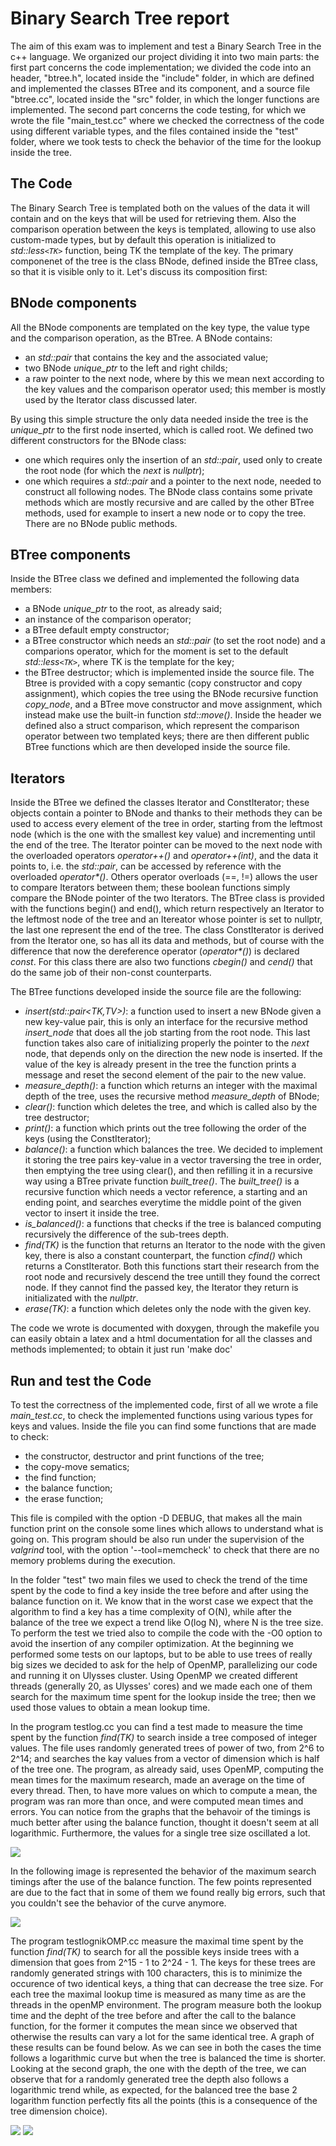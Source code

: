 # Binary Search Tree report

The aim of this exam was to implement and test a Binary Search Tree in the c++ language.
We organized our project dividing it into two main parts: the first part concerns the code implementation; we divided the code into an header, "btree.h", located inside the "include" folder, in which are defined and implemented the classes BTree and its component, and a source file "btree.cc", located inside the "src" folder, in which the longer functions are implemented.
The second part concerns the code testing, for which we wrote the file "main_test.cc" where we checked the correctness of the code using different variable types, and the files contained inside the "test" folder, where we took tests to check the behavior of the time for the lookup inside the tree.

## The Code

The Binary Search Tree is templated both on the values of the data it will contain and on the keys that will be used for retrieving them. Also the comparison operation between the keys is templated, allowing to use also custom-made types, but by default this operation is initialized to _std::less`<TK>`_ function, being TK the template of the key. The primary componenet of the tree is the class BNode, defined inside the BTree class, so that it is visible only to it.
Let's discuss its composition first:

## BNode components

All the BNode components are templated on the key type, the value type and the comparison operation, as the BTree. A BNode contains:
- an _std::pair_ that contains the key and the associated value;
- two BNode _unique\_ptr_ to the left and right childs;
- a raw pointer to the next node, where by this we mean next according to the key values and the comparison operator used; this member is mostly used by the Iterator class discussed later.

By using this simple structure the only data needed inside the tree is the _unique\_ptr_ to the first node inserted, which is called root.
We defined two different constructors for the BNode class:
- one which requires only the insertion of an _std::pair_, used only to create the root node (for which the _next_ is _nullptr_);
- one which requires a _std::pair_ and a pointer to the next node, needed to construct all following nodes.
The BNode class contains some private methods which are mostly recursive and are called by the other BTree methods, used for example to insert a new node or to copy the tree. There are no BNode public methods.

## BTree components

Inside the BTree class we defined and implemented the following data members:
- a BNode _unique\_ptr_ to the root, as already said;
- an instance of the comparison operator;
- a BTree default empty constructor;
- a BTree constructor which needs an _std::pair_ (to set the root node) and a comparions operator, which for the moment is set to the default _std::less`<TK>`_, where TK is the template for the key;
- the BTree destructor; which is implemented inside the source file.
The Btree is provided with a copy semantic (copy constructor and copy assignment), which copies the tree using the BNode recursive function _copy\_node_, and a BTree move constructor and move assignment, which instead make use the built-in function _std::move()_.
Inside the header we defined also a struct comparison, which represent the comparison operator between two templated keys; there are then different public BTree functions which are then developed inside the source file.

## Iterators

Inside the BTree we defined the classes Iterator and ConstIterator; these objects contain a pointer to BNode and thanks to their methods they can be used to access every element of the tree in order, starting from the leftmost node (which is the one with the smallest key value) and incrementing until the end of the tree.
The Iterator pointer can be moved to the next node with the overloaded operators _operator++()_ and _operator++(int)_, and the data it points to, i.e. the _std::pair_, can be accessed by reference with the overloaded _operator*()_.
Others operator overloads (==, !=) allows the user to compare Iterators between them; these boolean functions simply compare the BNode pointer of the two Iterators.
The BTree class is provided with the functions begin() and end(), which return respectively an Iterator to the leftmost node of the tree and an Itereator whose pointer is set to nullptr, the last one represent the end of the tree. The class ConstIterator is derived from the Iterator one, so has all its data and methods, but of course with the difference that now the dereference operator (_operator*()_) is declared _const_. For this class there are also two functions _cbegin()_ and _cend()_ that do the same job of their non-const counterparts.



The BTree functions developed inside the source file are the following:

- _insert(std::pair<TK,TV>)_: a function used to insert a new BNode given a new key-value pair, this is only an interface for the recursive method _insert\_node_ that does all the job starting from the root node. This last function takes also care of initializing properly the pointer to the _next_ node, that depends only on the direction the new node is inserted. If the value of the key is already present in the tree the function prints a message and reset the second element of the pair to the new value.
- _measure\_depth()_: a function which returns an integer with the maximal depth of the tree, uses the recursive method _measure\_depth_ of BNode;
- _clear()_: function which deletes the tree, and which is called also by the tree destructor;
- _print()_: a function which prints out the tree following the order of the keys (using the ConstIterator);
- _balance()_: a function which balances the tree. We decided to implement it storing the tree pairs key-value in a vector traversing the tree in order, then emptying the tree using clear(), and then refilling it in a recursive way using a BTree private function _built\_tree()_. The _built\_tree()_ is a recursive function which needs a vector reference, a starting and an ending point, and searches everytime the middle point of the given vector to insert it inside the tree.
- _is\_balanced()_: a functions that checks if the tree is balanced computing recursively the difference of the sub-trees depth.
- _find(TK)_ is the function that returns an Iterator to the node with the given key, there is also a constant counterpart, the function _cfind()_ which returns a ConstIterator. Both this functions start their research from the root node and recursively descend the tree untill they found the correct node. If they cannot find the passed key, the Iterator they return is initializated with the _nullptr_.
- _erase(TK)_: a function which deletes only the node with the given key.

The code we wrote is documented with doxygen, through the makefile you can easily obtain a latex and a html documentation for all the classes and methods implemented; to obtain it just run 'make doc'


## Run and test the Code

To test the correctness of the implemented code, first of all we wrote a file _main\_test.cc_, to check the implemented functions using various types for keys and values. Inside the file you can find some functions that are made to check:
- the constructor, destructor and print functions of the tree;
- the copy-move sematics;
- the find function;
- the balance function;
- the erase function;

This file is compiled with the option -D DEBUG, that makes all the main function print on the console some lines which allows to understand what is going on. This program should be also run under the supervision of the _valgrind_ tool, with the option '--tool=memcheck' to check that there are no memory problems during the execution.

In the folder "test" two main files we used to check the trend of the time spent by the code to find a key inside the tree before and after using the balance function on it.
We know that in the worst case we expect that the algorithm to find a key has a time complexity of O(N), while after the balance of the tree we expect a trend like O(log N), where N is the tree size. To perform the test we tried also to compile the code with the -O0 option to avoid the insertion of any compiler optimization.
At the beginning we performed some tests on our laptops, but to be able to use trees of really big sizes we decided to ask for the help of OpenMP, parallelizing our code and running it on Ulysses cluster.
Using OpenMP we created different threads (generally 20, as Ulysses' cores) and we made each one of them search for the maximum time spent for the lookup inside the tree; then we used those values to obtain a mean lookup time.

In the program testlog.cc you can find a test made to measure the time spent by the function _find(TK)_ to search inside a tree composed of integer values. The file uses randomly generated trees of power of two, from 2^6 to 2^14; and searches the kay values from a vector of dimension which is half of the tree one. The program, as already said, uses OpenMP, computing the mean times for the maximum research, made an average on the time of every thread. Then, to have more values on which to compute a mean, the program was ran more than once, and were computed mean times and errors. You can notice from the graphs that the behavoir of the timings is much better after using the balance function, thought it doesn't seem at all logarithmic. Furthermore, the values for a single tree size oscillated a lot.

![](Times_find.png)

In the following image is represented the behavior of the maximum search timings after the use of the balance function. The few points represented are due to the fact that in some of them we found really big errors, such that you couldn't see the behavior of the curve anymore.

![](times_after.png)

The program testlognikOMP.cc measure the maximal time spent by the function _find(TK)_ to search for all the possible keys inside trees with a dimension that goes from 2^15 - 1 to 2^24 - 1. The keys for these trees are randomly generated strings with 100 characters, this is to minimize the occurence of two identical keys, a thing that can decrease the tree size. For each tree the maximal lookup time is measured as many time as are the threads in the openMP environment. The program measure both the lookup time and the depht of the tree before and after the call to the balance function, for the former it computes the mean since we observed that otherwise the results can vary a lot for the same identical tree. A graph of these results can be found below. As we can see in both the cases the time follows a logarithmic curve but when the tree is balanced the time is shorter. Looking at the second graph, the one with the depth of the tree, we can observe that for a randomly generated tree the depth also follows a logarithmic trend while, as expected, for the balanced tree the base 2 logarithm function perfectly fits all the points (this is a consequence of the tree dimension choice). 

![](nik_times.png)
![](nik_depth.png)

